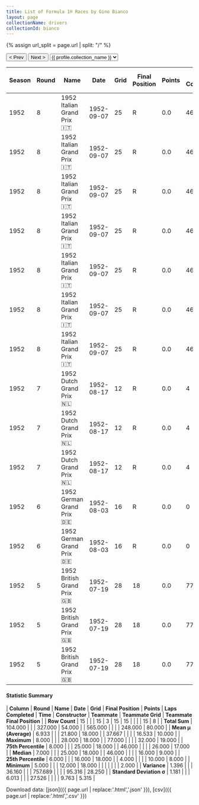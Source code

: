 ```yaml
---
title: List of Formula 1® Races by Gino Bianco
layout: page
collectionName: drivers
collectionId: bianco
---
```


{% assign url_split = page.url | split: "/" %}
<div id="collection-navigation">
<button onclick="selector.options[selector.selectedIndex-1].value && (window.location = selector.options[selector.selectedIndex-1].value);">&lt; Prev</button>
<button onclick="selector.options[selector.selectedIndex+1].value && (window.location = selector.options[selector.selectedIndex+1].value);">Next &gt;</button>
<select id="selector" onchange="this.options[this.selectedIndex].value && (window.location = this.options[this.selectedIndex].value);">
  {% for collectionId in site.data[page.collectionName].refs %}
    {% if collectionId == page.collectionId %}
      {% assign selected = "selected" %}
    {% else %}
      {% assign selected = "" %}
    {% endif %}
    {% assign profile = site.data[page.collectionName][collectionId].profile %}
    <option value="/f1/{{ page.collectionName }}/{{ collectionId }}/{{ url_split[4] }}" {{ selected }}>{{ profile.collection_name }}</option>
  {% endfor %}
</select>
</div>

| Season | Round | Name | Date | Grid | Final Position | Points | Laps Completed | Time | Constructor | Teammate | Teammate Grid | Teammate Final Position |
|--|--|--|--|--|--|--|--|--|--|--|--|--|
| 1952 | 8 | 1952 Italian Grand Prix 🇮🇹 | 1952-09-07 | 25 | R | 0.0 | 46 |   | Maserati 🇮🇹 | [José Froilán González 🇦🇷](/f1/drivers/gonzalez) | 5 | 2 |
| 1952 | 8 | 1952 Italian Grand Prix 🇮🇹 | 1952-09-07 | 25 | R | 0.0 | 46 |   | Maserati 🇮🇹 | [Felice Bonetto 🇮🇹](/f1/drivers/bonetto) | 13 | 5 |
| 1952 | 8 | 1952 Italian Grand Prix 🇮🇹 | 1952-09-07 | 25 | R | 0.0 | 46 |   | Maserati 🇮🇹 | [Chico Landi 🇧🇷](/f1/drivers/landi) | 18 | 8 |
| 1952 | 8 | 1952 Italian Grand Prix 🇮🇹 | 1952-09-07 | 25 | R | 0.0 | 46 |   | Maserati 🇮🇹 | [Eitel Cantoni 🇺🇾](/f1/drivers/cantoni) | 23 | 11 |
| 1952 | 8 | 1952 Italian Grand Prix 🇮🇹 | 1952-09-07 | 25 | R | 0.0 | 46 |   | Maserati 🇮🇹 | [Franco Rol 🇮🇹](/f1/drivers/rol) | 16 | R |
| 1952 | 8 | 1952 Italian Grand Prix 🇮🇹 | 1952-09-07 | 25 | R | 0.0 | 46 |   | Maserati 🇮🇹 | [Alberto Crespo 🇦🇷](/f1/drivers/crespo) | 0 | F |
| 1952 | 8 | 1952 Italian Grand Prix 🇮🇹 | 1952-09-07 | 25 | R | 0.0 | 46 |   | Maserati 🇮🇹 | [Toulo de Graffenried 🇨🇭](/f1/drivers/graffenried) | 0 | F |
| 1952 | 7 | 1952 Dutch Grand Prix 🇳🇱 | 1952-08-17 | 12 | R | 0.0 | 4 |   | Maserati 🇮🇹 | [Chico Landi 🇧🇷](/f1/drivers/landi) | 16 | 9 |
| 1952 | 7 | 1952 Dutch Grand Prix 🇳🇱 | 1952-08-17 | 12 | R | 0.0 | 4 |   | Maserati 🇮🇹 | [Jan Flinterman 🇳🇱](/f1/drivers/flinterman) | 15 | R |
| 1952 | 7 | 1952 Dutch Grand Prix 🇳🇱 | 1952-08-17 | 12 | R | 0.0 | 4 |   | Maserati 🇮🇹 | [Jan Flinterman 🇳🇱](/f1/drivers/flinterman) | 16 | 9 |
| 1952 | 6 | 1952 German Grand Prix 🇩🇪 | 1952-08-03 | 16 | R | 0.0 | 0 |   | Maserati 🇮🇹 | [Eitel Cantoni 🇺🇾](/f1/drivers/cantoni) | 26 | R |
| 1952 | 6 | 1952 German Grand Prix 🇩🇪 | 1952-08-03 | 16 | R | 0.0 | 0 |   | Maserati 🇮🇹 | [Felice Bonetto 🇮🇹](/f1/drivers/bonetto) | 10 | R |
| 1952 | 5 | 1952 British Grand Prix 🇬🇧 | 1952-07-19 | 28 | 18 | 0.0 | 77 |   | Maserati 🇮🇹 | [Harry Schell 🇺🇸](/f1/drivers/schell) | 32 | 17 |
| 1952 | 5 | 1952 British Grand Prix 🇬🇧 | 1952-07-19 | 28 | 18 | 0.0 | 77 |   | Maserati 🇮🇹 | [Toulo de Graffenried 🇨🇭](/f1/drivers/graffenried) | 31 | 19 |
| 1952 | 5 | 1952 British Grand Prix 🇬🇧 | 1952-07-19 | 28 | 18 | 0.0 | 77 |   | Maserati 🇮🇹 | [Eitel Cantoni 🇺🇾](/f1/drivers/cantoni) | 27 | R |

#### Statistic Summary

| **Column** | **Round** | **Name** | **Date** | **Grid** | **Final Position** | **Points** | **Laps Completed** | **Time** | **Constructor** | **Teammate** | **Teammate Grid** | **Teammate Final Position** |
| **Row Count** | 15 |  |  | 15 | 3 | 15 | 15 |  |  |  | 15 | 8 |
| **Total Sum** | 104.000 |  |  | 327.000 | 54.000 |  | 565.000 |  |  |  | 248.000 | 80.000 |
| **Mean μ (Average)** | 6.933 |  |  | 21.800 | 18.000 |  | 37.667 |  |  |  | 16.533 | 10.000 |
| **Maximum** | 8.000 |  |  | 28.000 | 18.000 |  | 77.000 |  |  |  | 32.000 | 19.000 |
| **75th Percentile** | 8.000 |  |  | 25.000 | 18.000 |  | 46.000 |  |  |  | 26.000 | 17.000 |
| **Median** | 7.000 |  |  | 25.000 | 18.000 |  | 46.000 |  |  |  | 16.000 | 9.000 |
| **25th Percentile** | 6.000 |  |  | 16.000 | 18.000 |  | 4.000 |  |  |  | 10.000 | 8.000 |
| **Minimum** | 5.000 |  |  | 12.000 | 18.000 |  |  |  |  |  |  | 2.000 |
| **Variance** | 1.396 |  |  | 36.160 |  |  | 757.689 |  |  |  | 95.316 | 28.250 |
| **Standard Deviation σ** | 1.181 |  |  | 6.013 |  |  | 27.526 |  |  |  | 9.763 | 5.315 |

Download data: [json]({{ page.url | replace:'.html','.json' }}), [csv]({{ page.url | replace:'.html','.csv' }})
